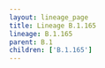 ```yaml
---
layout: lineage_page
title: Lineage B.1.165
lineage: B.1.165
parent: B.1
children: ['B.1.165']
---
```

